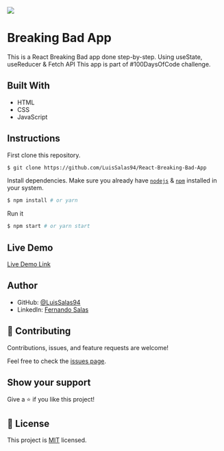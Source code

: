 ![](https://img.shields.io/badge/Microverse-blueviolet)

# Breaking Bad App
 This is a React Breaking Bad app done step-by-step. Using useState, useReducer & Fetch API This app is part of #100DaysOfCode challenge. 
  
## Built With

- HTML
- CSS
- JavaScript


## Instructions

First clone this repository.
```bash
$ git clone https://github.com/LuisSalas94/React-Breaking-Bad-App
```

Install dependencies. Make sure you already have [`nodejs`](https://nodejs.org/en/) & [`npm`](https://www.npmjs.com/) installed in your system.
```bash
$ npm install # or yarn
```

Run it
```bash
$ npm start # or yarn start
```

## Live Demo

[Live Demo Link](https://fernando-breaking-bad-app.netlify.app/)

## Author

- GitHub: [@LuisSalas94](https://github.com/LuisSalas94)
- LinkedIn: [Fernando Salas](https://www.linkedin.com/in/luisfernandosalasgave/)

## 🤝 Contributing

Contributions, issues, and feature requests are welcome!

Feel free to check the [issues page](../../issues/).

## Show your support

Give a ⭐️ if you like this project!

## 📝 License

This project is [MIT](./MIT.md) licensed.
